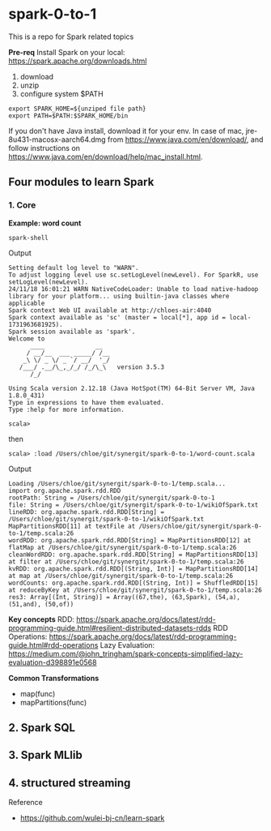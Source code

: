 # spark-0-to-1
This is a repo for Spark related topics

**Pre-req**
Install Spark on your local: https://spark.apache.org/downloads.html
1. download
2. unzip
3. configure system $PATH
```shell
export SPARK_HOME=${unziped file path}
export PATH=$PATH:$SPARK_HOME/bin
```
If you don't have Java install, download it for your env. In case of mac, jre-8u431-macosx-aarch64.dmg from https://www.java.com/en/download/, and follow instructions on https://www.java.com/en/download/help/mac_install.html.

## Four modules to learn Spark
### 1. Core
**Example: word count**
<br>

```shell
spark-shell
```
Output
```shell
Setting default log level to "WARN".
To adjust logging level use sc.setLogLevel(newLevel). For SparkR, use setLogLevel(newLevel).
24/11/18 16:01:21 WARN NativeCodeLoader: Unable to load native-hadoop library for your platform... using builtin-java classes where applicable
Spark context Web UI available at http://chloes-air:4040
Spark context available as 'sc' (master = local[*], app id = local-1731963681925).
Spark session available as 'spark'.
Welcome to
      ____              __
     / __/__  ___ _____/ /__
    _\ \/ _ \/ _ `/ __/  '_/
   /___/ .__/\_,_/_/ /_/\_\   version 3.5.3
      /_/
         
Using Scala version 2.12.18 (Java HotSpot(TM) 64-Bit Server VM, Java 1.8.0_431)
Type in expressions to have them evaluated.
Type :help for more information.

scala>
```
then 
```
scala> :load /Users/chloe/git/synergit/spark-0-to-1/word-count.scala
```
Output
```shell
Loading /Users/chloe/git/synergit/spark-0-to-1/temp.scala...
import org.apache.spark.rdd.RDD
rootPath: String = /Users/chloe/git/synergit/spark-0-to-1
file: String = /Users/chloe/git/synergit/spark-0-to-1/wikiOfSpark.txt
lineRDD: org.apache.spark.rdd.RDD[String] = /Users/chloe/git/synergit/spark-0-to-1/wikiOfSpark.txt MapPartitionsRDD[11] at textFile at /Users/chloe/git/synergit/spark-0-to-1/temp.scala:26
wordRDD: org.apache.spark.rdd.RDD[String] = MapPartitionsRDD[12] at flatMap at /Users/chloe/git/synergit/spark-0-to-1/temp.scala:26
cleanWordRDD: org.apache.spark.rdd.RDD[String] = MapPartitionsRDD[13] at filter at /Users/chloe/git/synergit/spark-0-to-1/temp.scala:26
kvRDD: org.apache.spark.rdd.RDD[(String, Int)] = MapPartitionsRDD[14] at map at /Users/chloe/git/synergit/spark-0-to-1/temp.scala:26
wordCounts: org.apache.spark.rdd.RDD[(String, Int)] = ShuffledRDD[15] at reduceByKey at /Users/chloe/git/synergit/spark-0-to-1/temp.scala:26
res3: Array[(Int, String)] = Array((67,the), (63,Spark), (54,a), (51,and), (50,of))
```

**Key concepts**
RDD: https://spark.apache.org/docs/latest/rdd-programming-guide.html#resilient-distributed-datasets-rdds
RDD Operations: https://spark.apache.org/docs/latest/rdd-programming-guide.html#rdd-operations
Lazy Evaluation: https://medium.com/@john_tringham/spark-concepts-simplified-lazy-evaluation-d398891e0568

**Common Transformations**
* map(func)
* mapPartitions(func)

## 2. Spark SQL
## 3. Spark MLlib
## 4. structured streaming



Reference
* https://github.com/wulei-bj-cn/learn-spark
